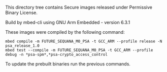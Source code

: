
This directory tree contains Secure images released under Permissive Binary License.

Build by mbed-cli using GNU Arm Embedded - version 6.3.1

These images were compiled by the following command:

```
mbed compile -m FUTURE_SEQUANA_M0_PSA -t GCC_ARM --profile release -N psa_release_1.0
mbed test --compile -m FUTURE_SEQUANA_M0_PSA -t GCC_ARM --profile debug -n *psa-spm*,*psa-crypto_access_control
```

To update the prebuilt binaries run the previous commands.
